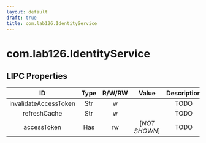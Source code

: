 ```yaml
---
layout: default
draft: true
title: com.lab126.IdentityService
---
```


# com.lab126.IdentityService

## LIPC Properties

| ID                    | Type | R/W/RW | Value         | Description |
|:---------------------:|:----:|:------:|:-------------:|:-----------:|
| invalidateAccessToken | Str  | w      |               | TODO        |
| refreshCache          | Str  | w      |               | TODO        |
| accessToken           | Has  | rw     | [*NOT SHOWN*] | TODO        |
